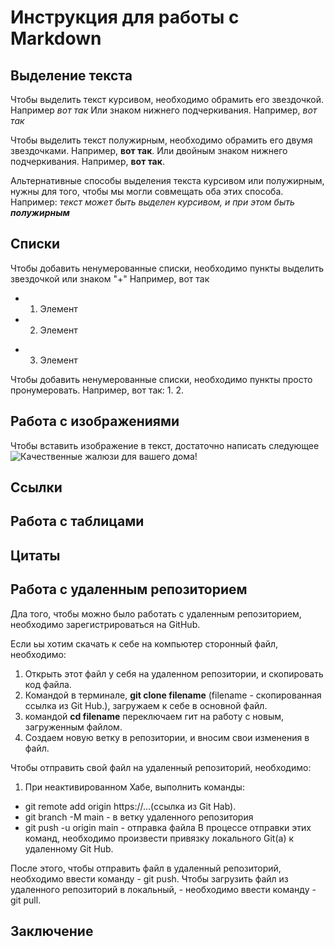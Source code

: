 # Инструкция для работы с Markdown

## Выделение текста

Чтобы выделить текст курсивом, необходимо обрамить его звездочкой. Например *вот так* Или знаком нижнего подчеркивания. Например, _вот так_

Чтобы выделить текст полужирным, необходимо обрамить его двумя звездочками. Например, **вот так**. Или двойным знаком нижнего подчеркивания. Например, __вот так__.

Альтернативные способы выделения текста курсивом или полужирным, нужны для того, чтобы мы могли совмещать оба этих способа. Например: _текст может быть выделен курсивом, и при этом быть **полужирным**_

## Списки

Чтобы добавить ненумерованные списки, необходимо пункты выделить звездочкой или знаком "+" Например, вот так
* 1. Элемент
* 2. Элемент
+ 3. Элемент

Чтобы добавить ненумерованные списки, необходимо пункты просто пронумеровать. Например, вот так:
1.
2.

## Работа с изображениями

Чтобы вставить изображение в текст, достаточно написать следующее ![Качественные жалюзи для вашего дома!](Розовые-тканевые-жалюзи-в-интерьере-детской-комнаты-девочки.jpg)

## Ссылки

## Работа с таблицами

## Цитаты

## Работа с удаленным репозиторием

Дла того, чтобы можно было работать с удаленным репозиторием, необходимо зарегистрироваться на GitHub.

Если ьы хотим скачать к себе на компьютер сторонный файл, необходимо: 
1. Открыть этот файл у себя на удаленном репозитории, и скопировать код файла.
2. Командой в терминале, **git clone filename**  (filename - скопированная ссылка из Git Hub.), загружаем к себе в основной файл.
3. командой **cd filename** переключаем гит на работу с новым, загруженным файлом.
4. Создаем новую ветку в репозитории, и вносим свои изменения в файл.

Чтобы отправить свой файл на удаленный репозиторий, необходимо:
1. При неактивированном Хабе, выполнить команды:
* git remote add origin https://...(ссылка из Git Hab).
* git branch -M main  - в ветку удаленного репозитория
* git push -u origin main   - отправка файла
В процессе отправки этих команд, необходимо произвести привязку локального Git(а) к удаленному Git Hub.

После этого, чтобы отправить файл в удаленный репозиторий, необходимо ввести команду - git push.
Чтобы загрузить файл из удаленного репозиторий в локальный, - необходимо ввести команду  - git pull.

## Заключение